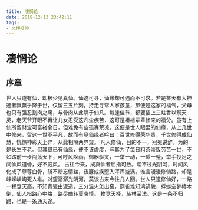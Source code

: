 ```yaml
---
title: 凄惘论
date: 2018-12-13 23:42:11
tags:
- 文博好帅
---
```


# 凄惘论

## 序章

世人只道有仙，却极少见真仙。仙迹可寻，仙缘却可遇而不可求。若是某天有大神通者飘飘乎降于世，仅留三五片刻，持走寻常人家孩童，那便是这家的福气，父母也只有强忍割肉之痛，与骨肉从此隔于仙凡。每逢佳节，都要插上三炷香以祭天灵，老天爷开眼不再让儿女忍受这凡尘疾苦，这可是祖祖辈辈修来的福分。虽有上仙所留财宝可富裕余日，但难免有些孤寡荒凉。这便是世人眼里的仙缘，从上几世中修来，留这一世不平凡，故而有见仙缘者吟曰：百世修得荣华贵，千世修得成仙慧，恍惊神彩天上碎，从此相隔两界窥。
凡人修仙，目的不一，冠冕说辞，为的是长生不老。但其既已有仙缘，便不该虚度，与其为了每日粗茶淡饭劳苦一世，不如踏前一步闯荡天下，可呼风唤雨，御器驱灵，一举一动，一颦一蹙，举手投足之间仙风道骨，好不威风。
古往今来，成真仙者屈指可数。踏不过光阴河，时间风化成了尊尊白骨，斩不断忘情丝，夜寐成疾堕入浑浑漩涡。谁言漫漫修仙路，却是峥嵘嶙峋死人堆。对望潺潺光阴河，莫谈古来今往几人回。世人只道修仙好，一路一程登天高，不知青瓷由泥造，三分温火怎出窖，燕雀难知鸿鹄貌，蜉蝣空梦椿木倒，仙人指路心中烙，路尽曲转莫哀悼。
物竞天择，丛林至法。这是一条不归路，也是一条通天途。
